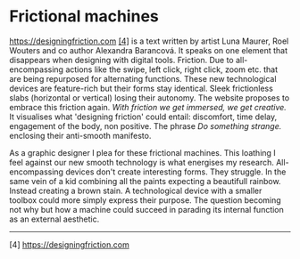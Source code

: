 # Frictional machines



https://designingfriction.com <a href="https://designingfriction.com" target=“_blank”>[4]</a> is a text written by artist Luna Maurer, Roel Wouters and co author Alexandra Barancová. It speaks on one element that disappears when 
designing with digital tools. Friction. Due to all-encompassing actions like the swipe, left click, right click, zoom etc. that are being repurposed for alternating functions. 
These new technological devices are feature-rich but their forms stay identical. Sleek frictionless slabs (horizontal or vertical) losing their autonomy.
The website proposes to embrace this friction again. *With friction we get immersed, we get creative.* It visualises what 'designing friction' could entail: discomfort, time delay, engagement of the body, 
non positive. The phrase *Do something strange.* enclosing their anti-smooth manifesto. 



As a graphic designer I plea for these frictional machines. This loathing I feel against our new smooth technology is what energises my research. All-encompassing devices don't create interesting forms. They struggle.
In the same vein of a kid combining all the paints expecting a beautifull rainbow. Instead creating a brown stain. A technological device with a smaller toolbox could more simply express their purpose.
The question becoming not why but how a machine could succeed in parading its internal function as an external aesthetic.

---

[4] https://designingfriction.com
